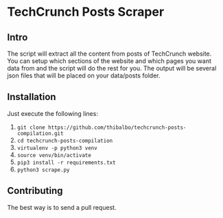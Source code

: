 # TechCrunch Posts Scraper

## Intro

The script will extract all the content from posts of TechCrunch website. You
can setup which sections of the website and which pages you want data from and
the script will do the rest for you. The output will be several json files that
will be placed on your data/posts folder.


## Installation

Just execute the following lines:

1. `git clone https://github.com/thibalbo/techcrunch-posts-compilation.git`
2. `cd techcrunch-posts-compilation`
3. `virtualenv -p python3 venv`
4. `source venv/bin/activate`
5. `pip3 install -r requirements.txt`
6. `python3 scrape.py`


## Contributing

The best way is to send a pull request.
